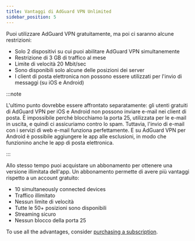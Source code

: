```yaml
---
title: Vantaggi di AdGuard VPN Unlimited
sidebar_position: 5
---
```


Puoi utilizzare AdGuard VPN gratuitamente, ma poi ci saranno alcune restrizioni:

- Solo 2 dispositivi su cui puoi abilitare AdGuard VPN simultanemente
- Restrizione di 3 GB di traffico al mese
- Limite di velocità 20 Mbit/sec
- Sono disponibili solo alcune delle posizioni dei server
- I client di posta elettronica non possono essere utilizzati per l'invio di messaggi (su iOS e Android)

:::note

L'ultimo punto dovrebbe essere affrontato separatamente: gli utenti gratuiti di AdGuard VPN per iOS e Android non possono inviare e-mail nei client di posta. È impossibile perché blocchiamo la porta 25, utilizzata per le e-mail in uscita, e quindi ci assicuriamo contro lo spam. Tuttavia, l'invio di e-mail con i servizi di web e-mail funziona perfettamente. E su AdGuard VPN per Android è possibile aggiungere le app alle esclusioni, in modo che funzionino anche le app di posta elettronica.

:::

Allo stesso tempo puoi acquistare un abbonamento per ottenere una versione illimitata dell'app. Un abbonamento permette di avere più vantaggi rispetto a un account gratuito:

- 10 simultaneously connected devices
- Traffico illimitato
- Nessun limite di velocità
- Tutte le 50+ posizioni sono disponibili
- Streaming sicuro
- Nessun blocco della porta 25

To use all the advantages, consider [purchasing a subscription](/general/subscription).
